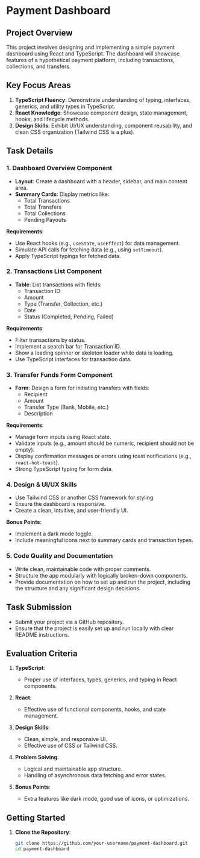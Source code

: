 # Payment Dashboard

## Project Overview

This project involves designing and implementing a simple payment dashboard using React and TypeScript. The dashboard will showcase features of a hypothetical payment platform, including transactions, collections, and transfers. 

## Key Focus Areas

1. **TypeScript Fluency**: Demonstrate understanding of typing, interfaces, generics, and utility types in TypeScript.
2. **React Knowledge**: Showcase component design, state management, hooks, and lifecycle methods.
3. **Design Skills**: Exhibit UI/UX understanding, component reusability, and clean CSS organization (Tailwind CSS is a plus).

## Task Details

### 1. Dashboard Overview Component

- **Layout**: Create a dashboard with a header, sidebar, and main content area.
- **Summary Cards**: Display metrics like:
  - Total Transactions
  - Total Transfers
  - Total Collections
  - Pending Payouts

**Requirements**:
- Use React hooks (e.g., `useState`, `useEffect`) for data management.
- Simulate API calls for fetching data (e.g., using `setTimeout`).
- Apply TypeScript typings for fetched data.

### 2. Transactions List Component

- **Table**: List transactions with fields:
  - Transaction ID
  - Amount
  - Type (Transfer, Collection, etc.)
  - Date
  - Status (Completed, Pending, Failed)

**Requirements**:
- Filter transactions by status.
- Implement a search bar for Transaction ID.
- Show a loading spinner or skeleton loader while data is loading.
- Use TypeScript interfaces for transaction data.

### 3. Transfer Funds Form Component

- **Form**: Design a form for initiating transfers with fields:
  - Recipient
  - Amount
  - Transfer Type (Bank, Mobile, etc.)
  - Description

**Requirements**:
- Manage form inputs using React state.
- Validate inputs (e.g., amount should be numeric, recipient should not be empty).
- Display confirmation messages or errors using toast notifications (e.g., `react-hot-toast`).
- Strong TypeScript typing for form data.

### 4. Design & UI/UX Skills

- Use Tailwind CSS or another CSS framework for styling.
- Ensure the dashboard is responsive.
- Create a clean, intuitive, and user-friendly UI.

**Bonus Points**:
- Implement a dark mode toggle.
- Include meaningful icons next to summary cards and transaction types.

### 5. Code Quality and Documentation

- Write clean, maintainable code with proper comments.
- Structure the app modularly with logically broken-down components.
- Provide documentation on how to set up and run the project, including the structure and any significant design decisions.

## Task Submission

- Submit your project via a GitHub repository.
- Ensure that the project is easily set up and run locally with clear README instructions.

## Evaluation Criteria

1. **TypeScript**:
   - Proper use of interfaces, types, generics, and typing in React components.

2. **React**:
   - Effective use of functional components, hooks, and state management.

3. **Design Skills**:
   - Clean, simple, and responsive UI.
   - Effective use of CSS or Tailwind CSS.

4. **Problem Solving**:
   - Logical and maintainable app structure.
   - Handling of asynchronous data fetching and error states.

5. **Bonus Points**:
   - Extra features like dark mode, good use of icons, or optimizations.

## Getting Started

1. **Clone the Repository**:
   ```bash
   git clone https://github.com/your-username/payment-dashboard.git
   cd payment-dashboard
